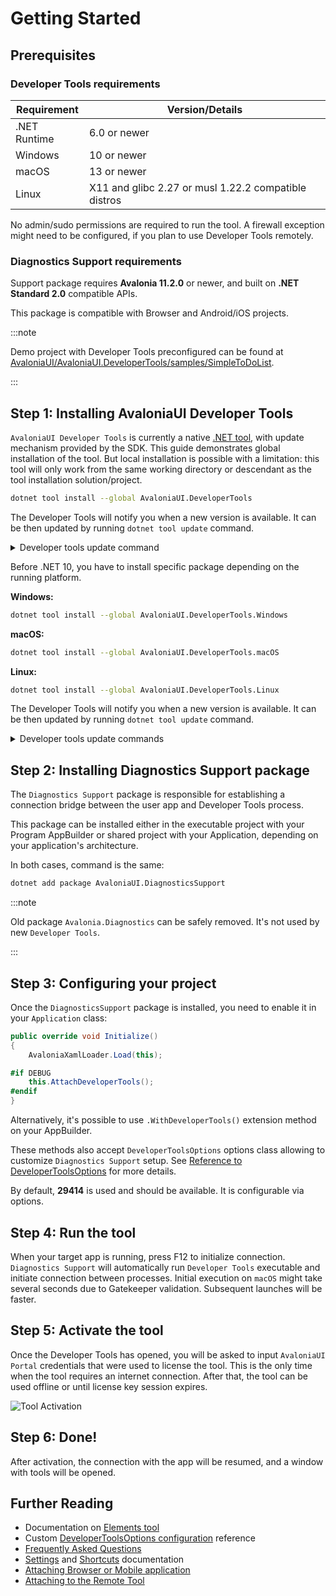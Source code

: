 # Getting Started

## Prerequisites

### Developer Tools requirements

| Requirement | Version/Details |
|------------|-----------------|
| .NET Runtime | 6.0 or newer |
| Windows | 10 or newer |
| macOS | 13 or newer |
| Linux | X11 and glibc 2.27 or musl 1.22.2 compatible distros |

No admin/sudo permissions are required to run the tool. A firewall exception might need to be configured, if you plan to use Developer Tools remotely.

### Diagnostics Support requirements

Support package requires **Avalonia 11.2.0** or newer, and built on **.NET Standard 2.0** compatible APIs.

This package is compatible with Browser and Android/iOS projects.

:::note

Demo project with Developer Tools preconfigured can be found at [AvaloniaUI/AvaloniaUI.DeveloperTools/samples/SimpleToDoList](https://github.com/AvaloniaUI/AvaloniaUI.DeveloperTools/tree/main/samples/SimpleToDoList#simpletodolist).

:::

## Step 1: Installing AvaloniaUI Developer Tools

`AvaloniaUI Developer Tools` is currently a native [.NET tool](https://learn.microsoft.com/en-us/dotnet/core/tools/global-tools), with update mechanism provided by the SDK.
This guide demonstrates global installation of the tool. But local installation is possible with a limitation: this tool will only work from the same working directory or descendant as the tool installation solution/project.

<Tabs>
<TabItem value="net10" label=".NET 10+" default>

```bash
dotnet tool install --global AvaloniaUI.DeveloperTools
```

The Developer Tools will notify you when a new version is available. It can be then updated by running `dotnet tool update` command.

<details>
<summary>Developer tools update command</summary>

```bash
dotnet tool update --global AvaloniaUI.DeveloperTools
```

</details>


</TabItem>
<TabItem value="net6" label=".NET 8">

Before .NET 10, you have to install specific package depending on the running platform.

**Windows:**

```bash
dotnet tool install --global AvaloniaUI.DeveloperTools.Windows
```

**macOS:**

```bash
dotnet tool install --global AvaloniaUI.DeveloperTools.macOS
```

**Linux:**

```bash
dotnet tool install --global AvaloniaUI.DeveloperTools.Linux
```

The Developer Tools will notify you when a new version is available. It can be then updated by running `dotnet tool update` command.

<details>
<summary>Developer tools update commands</summary>

**Windows:**

```bash
dotnet tool update --global AvaloniaUI.DeveloperTools.Windows
```

**macOS:**

```bash
dotnet tool update --global AvaloniaUI.DeveloperTools.macOS
```

**Linux:**

```bash
dotnet tool update --global AvaloniaUI.DeveloperTools.Linux
```

</details>

</TabItem>
</Tabs>

## Step 2: Installing Diagnostics Support package

The `Diagnostics Support` package is responsible for establishing a connection bridge between the user app and Developer Tools process.

This package can be installed either in the executable project with your Program AppBuilder or shared project with your Application, depending on your application's architecture.

In both cases, command is the same:

```bash
dotnet add package AvaloniaUI.DiagnosticsSupport
```

:::note

Old package `Avalonia.Diagnostics` can be safely removed. It's not used by new `Developer Tools`.

:::

## Step 3: Configuring your project

Once the `DiagnosticsSupport` package is installed, you need to enable it in your `Application` class:

```csharp
public override void Initialize()
{
    AvaloniaXamlLoader.Load(this);

#if DEBUG
    this.AttachDeveloperTools();
#endif
}
```

Alternatively, it's possible to use `.WithDeveloperTools()` extension method on your AppBuilder.

These methods also accept `DeveloperToolsOptions` options class allowing to customize `Diagnostics Support` setup. See [Reference to DeveloperToolsOptions](./advanced/options-reference.md) for more details.

By default, **29414** is used and should be available. It is configurable via options.

## Step 4: Run the tool

When your target app is running, press F12 to initialize connection.
`Diagnostics Support` will automatically run `Developer Tools` executable and initiate connection between processes.
Initial execution on `macOS` might take several seconds due to Gatekeeper validation. Subsequent launches will be faster.

## Step 5: Activate the tool

Once the Developer Tools has opened, you will be asked to input `AvaloniaUI Portal` credentials that were used to license the tool. This is the only time when the tool requires an internet connection. After that, the tool can be used offline or until license key session expires.

![Tool Activation](../../../static/img/dev-tools/tool-activation.png)

## Step 6: Done!

After activation, the connection with the app will be resumed, and a window with tools will be opened. 

## Further Reading

- Documentation on [Elements tool](./tools/elements)
- Custom [DeveloperToolsOptions configuration](./advanced/options-reference.md) reference
- [Frequently Asked Questions](./faq)
- [Settings](./settings.md) and [Shortcuts](./shortcuts.md) documentation
- [Attaching Browser or Mobile application](./advanced/attaching-browser-or-mobile.md)
- [Attaching to the Remote Tool](./advanced/attaching-to-the-remote-tool.md)
